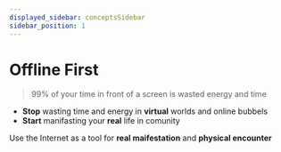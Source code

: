 ```yaml
---
displayed_sidebar: conceptsSidebar
sidebar_position: 1
---
```


# Offline First

> 99% of your time in front of a screen is wasted energy and time

* **Stop** wasting time and energy in **virtual** worlds and online bubbels
* **Start** manifasting your **real** life in comunity

Use the Internet as a tool for **real maifestation** and **physical encounter**